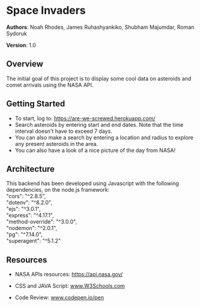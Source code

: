 # Space Invaders

**Authors**: Noah Rhodes, James Ruhashyankiko, Shubham Majumdar, Roman Sydoruk


**Version**: 1.0


## Overview
The initial goal of this project is to display some cool data on asteroids and comet arrivals using the NASA API.


## Getting Started
- To start, log to: https://are-we-screwed.herokuapp.com/
- Search asteroids by entering start and end dates. Note that the time interval doesn't have to exceed 7 days.
- You can also make a search by entering a location and radius to explore any present asteroids in the area.
- You can also have a look of a nice picture of the day from NASA!

## Architecture
This backend has been developed using Javascript with the following dependencies, on the node.js framework:<br>
"cors": "^2.8.5",<br>
"dotenv": "^8.2.0",<br>
"ejs": "^3.0.1",<br>
"express": "^4.17.1",<br>
"method-override": "^3.0.0",<br>
"nodemon": "^2.0.1",<br>
"pg": "^7.14.0",<br>
"superagent": "^5.1.2"<br>


## Resources

- NASA APIs resources: https://api.nasa.gov/

- CSS and JAVA Script: www.W3Schools.com

- Code Review: www.codepen.io/pen




